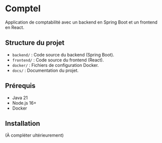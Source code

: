 # Comptel

Application de comptabilité avec un backend en Spring Boot et un frontend en React.

## Structure du projet
- `backend/` : Code source du backend (Spring Boot).
- `frontend/` : Code source du frontend (React).
- `docker/` : Fichiers de configuration Docker.
- `docs/` : Documentation du projet.

## Prérequis
- Java 21
- Node.js 16+
- Docker

## Installation
(À compléter ultérieurement)